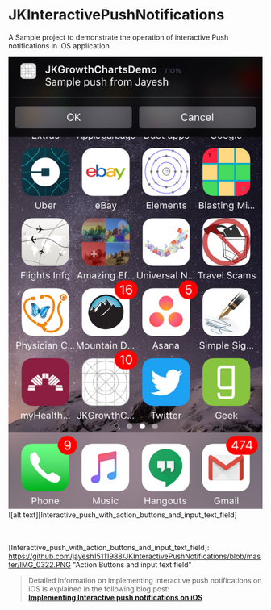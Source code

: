# JKInteractivePushNotifications

A Sample project to demonstrate the operation of interactive Push notifications in iOS application.

![alt text][Interactive_push_with_multiple_action_buttons]
![alt text][Interactive_push_with_action_buttons_and_input_text_field]

[Interactive_push_with_multiple_action_buttons]: https://github.com/jayesh15111988/JKInteractivePushNotifications/blob/master/IMG_0321.PNG "Action Buttons"
<br/><br/>
[Interactive_push_with_action_buttons_and_input_text_field]: https://github.com/jayesh15111988/JKInteractivePushNotifications/blob/master/IMG_0322.PNG "Action Buttons and input text field"

> Detailed information on implementing interactive push notifications on iOS is explained in the following blog post:<br/>
**[Implementing Interactive push notifications on iOS](https://jayeshkawli.ghost.io/interactive-notifications-ios/)**

